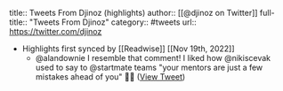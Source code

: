 title:: Tweets From Djinoz (highlights)
author:: [[@djinoz on Twitter]]
full-title:: "Tweets From Djinoz"
category:: #tweets
url:: https://twitter.com/djinoz

- Highlights first synced by [[Readwise]] [[Nov 19th, 2022]]
	- @alandownie I resemble that comment! I liked how @nikiscevak used to say to @startmate teams "your mentors are just a few mistakes ahead of you" 👊🤣 ([View Tweet](https://twitter.com/djinoz/status/1420863194495524864))